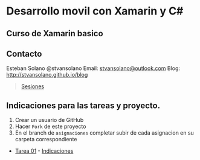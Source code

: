 # Desarrollo movil con Xamarin y C#

## Curso de Xamarin basico

## Contacto
Esteban Solano @stvansolano 
Email: stvansolano@outlook.com 
Blog: http://stvansolano.github.io/blog

> [Sesiones](Materiales/Sesiones.md)

## Indicaciones para las tareas y proyecto.

1. Crear un usuario de GitHub
2. Hacer `Fork` de este proyecto
3. En el branch de `asignaciones` completar subir de cada asignacion en su carpeta correspondiente

* [Tarea 01](Asignaciones/tarea-01.md) - [Indicaciones](Asignaciones/tarea01/README.md)